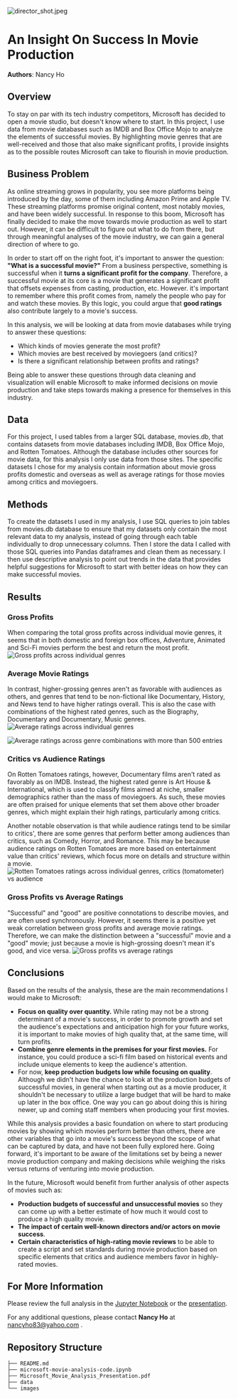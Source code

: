 ![director_shot.jpeg](./images/director_shot.jpeg)

# An Insight On Success In Movie Production

**Authors**: Nancy Ho

## Overview

To stay on par with its tech industry competitors, Microsoft has decided to open a movie studio, but doesn't know where to start. In this project, I use data from movie databases such as IMDB and Box Office Mojo to analyze the elements of successful movies. By highlighting movie genres that are well-received and those that also make significant profits, I provide insights as to the possible routes Microsoft can take to flourish in movie production.

## Business Problem

As online streaming grows in popularity, you see more platforms being introduced by the day, some of them including Amazon Prime and Apple TV. These streaming platforms promise original content, most notably movies, and have been widely successful. In response to this boom, Microsoft has finally decided to make the move towards movie production as well to start out. However, it can be difficult to figure out what to do from there, but through meaningful analyses of the movie industry, we can gain a general direction of where to go.

In order to start off on the right foot, it's important to answer the question: **"What is a successful movie?"** From a business perspective, something is successful when it **turns a significant profit for the company**. Therefore, a successful movie at its core is a movie that generates a significant profit that offsets expenses from casting, production, etc. However. it's important to remember where this profit comes from, namely the people who pay for and watch these movies. By this logic, you could argue that **good ratings** also contribute largely to a movie's success.

In this analysis, we will be looking at data from movie databases while trying to answer these questions:

- Which kinds of movies generate the most profit?
- Which movies are best received by moviegoers (and critics)?
- Is there a significant relationship between profits and ratings?

Being able to answer these questions through data cleaning and visualization will enable Microsoft to make informed decisions on movie production and take steps towards making a presence for themselves in this industry.

## Data

For this project, I used tables from a larger SQL database, movies.db, that contains datasets from movie databases including IMDB, Box Office Mojo, and Rotten Tomatoes. Although the database includes other sources for movie data, for this analysis I only use data from those  sites. The specific datasets I chose for my analysis contain information about movie gross profits domestic and overseas as well as average ratings for those movies among critics and moviegoers.

## Methods

To create the datasets I used in my analysis, I use SQL queries to join tables from movies.db database to ensure that my datasets only contain the most relevant data to my analysis, instead of going through each table individually to drop unnecessary columns. Then I store the data I called with those SQL queries into Pandas dataframes and clean them as necessary. I then use descriptive analysis to point out trends in the data that provides helpful suggestions for Microsoft to start with better ideas on how they can make successful movies.

## Results

### Gross Profits
When comparing the total gross profits across individual movie genres, it seems that in both domestic and foreign box offices, Adventure, Animated and Sci-Fi movies perform the best and return the most profit.
![Gross profits across individual genres](./images/Average_Gross.png)

### Average Movie Ratings
In contrast, higher-grossing genres aren't as favorable with audiences as others, and genres that tend to be non-fictional like Documentary, History, and News tend to have higher ratings overall. This is also the case with combinations of the highest rated genres, such as the Biography, Documentary and Documentary, Music genres.
![Average ratings across individual genres](./images/Split_ratings.png)

![Average ratings across genre combinations with more than 500 entries](./images/Combined_ratings.png)

### Critics vs Audience Ratings
On Rotten Tomatoes ratings, however, Documentary films aren't rated as favorably as on IMDB. Instead, the highest rated genre is Art House & International, which is used to classify films aimed at niche, smaller demographics rather than the mass of moviegoers. As such, these movies are often praised for unique elements that set them above other broader genres, which might explain their high ratings, particularly among critics.

Another notable observation is that while audience ratings tend to be similar to critics', there are some genres that perform better among audiences than critics, such as Comedy, Horror, and Romance. This may be because audience ratings on Rotten Tomatoes are more based on entertainment value than critics' reviews, which focus more on details and structure within a movie.
![Rotten Tomatoes ratings across individual genres, critics (tomatometer) vs audience](./images/Rotten_Tomatoes_ratings.png)

### Gross Profits vs Average Ratings
"Successful" and "good" are positive connotations to describe movies, and are often used synchronously. However, it seems there is a positive yet weak correlation between gross profits and average movie ratings. Therefore, we can make the distinction between a "successful" movie and a "good" movie; just because a movie is high-grossing doesn't mean it's good, and vice versa.
![Gross profits vs average ratings](./images/Gross_vs_ratings.png)

## Conclusions

Based on the results of the analysis, these are the main recommendations I would make to Microsoft:
- **Focus on quality over quantity.** While rating may not be a strong determinant of a movie's success, in order to promote growth and set the audience's expectations and anticipation high for your future works, it is important to make movies of high quality that, at the same time, will turn profits. 
- **Combine genre elements in the premises for your first movies.** For instance, you could produce a sci-fi film based on historical events and include unique elements to keep the audience's attention.
- For now, **keep production budgets low while focusing on quality**. Although we didn't have the chance to look at the production budgets of successful movies, in general when starting out as a movie producer, it shouldn't be necessary to utilize a large budget that will be hard to make up later in the box office. One way you can go about doing this is hiring newer, up and coming staff members when producing your first movies.

While this analysis provides a basic foundation on where to start producing movies by showing which movies perform better than others, there are other variables that go into a movie's success beyond the scope of what can be captured by data, and have not been fully explored here. Going forward, it's important to be aware of the limitations set by being a newer movie production company and making decisions while weighing the risks versus returns of venturing into movie production.

In the future, Microsoft would benefit from further analysis of other aspects of movies such as:
- **Production budgets of successful and unsuccessful movies** so they can come up with a better estimate of how much it would cost to produce a high quality movie.
- **The impact of certain well-known directors and/or actors on movie success**. 
- **Certain characteristics of high-rating movie reviews** to be able to create a script and set standards during movie production based on specific elements that critics and audience members favor in highly-rated movies.

## For More Information

Please review the full analysis in the [Jupyter Notebook](/microsoft-movie-analysis-code.ipynb) or the [presentation](/Microsoft_Movie_Analysis_Presentation.pdf).

For any additional questions, please contact **Nancy Ho** at [nancyho83@yahoo.com](mailto:nancyho83@yahoo.com)
.

## Repository Structure

```
├── README.md                             
├── microsoft-movie-analysis-code.ipynb  
├── Microsoft_Movie_Analysis_Presentation.pdf      
├── data                                  
└── images                             
```
